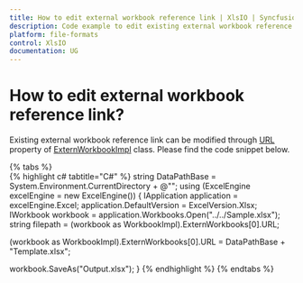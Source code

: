 ```yaml
---
title: How to edit external workbook reference link | XlsIO | Syncfusion
description: Code example to edit existing external workbook reference link using Syncfusion .NET Excel library (XlsIO).
platform: file-formats
control: XlsIO
documentation: UG
---
```


# How to edit external workbook reference link?

Existing external workbook reference link can be modified through [URL](https://help.syncfusion.com/cr/file-formats/Syncfusion.XlsIO.Implementation.ExternWorkbookImpl.html#Syncfusion_XlsIO_Implementation_ExternWorkbookImpl_URL) property of [ExternWorkbookImpl](https://help.syncfusion.com/cr/file-formats/Syncfusion.XlsIO.Implementation.ExternWorkbookImpl.html) class. Please find the code snippet below.

{% tabs %}  
{% highlight c# tabtitle="C#" %}
string DataPathBase = System.Environment.CurrentDirectory + @"\";
using (ExcelEngine excelEngine = new ExcelEngine())
{
  IApplication application = excelEngine.Excel;
  application.DefaultVersion = ExcelVersion.Xlsx;
  IWorkbook workbook = application.Workbooks.Open("../../Sample.xlsx");
  string filepath = (workbook as WorkbookImpl).ExternWorkbooks[0].URL;

  (workbook as WorkbookImpl).ExternWorkbooks[0].URL = DataPathBase + "Template.xlsx";

  workbook.SaveAs("Output.xlsx");
}
{% endhighlight %}
{% endtabs %} 

